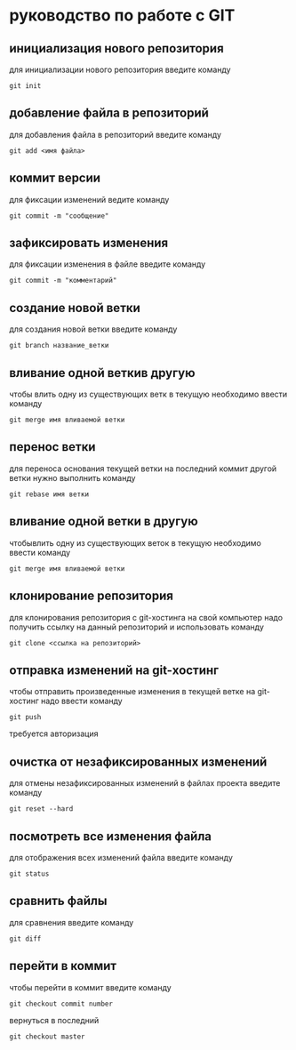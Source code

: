 # руководство по работе с GIT

## инициализация нового репозитория

для инициализации нового репозитория введите команду
```
git init
```

## добавление файла в репозиторий

для добавления файла в репозиторий введите команду
```
git add <имя файла>
```
## коммит версии

для фиксации изменений ведите команду 
```
git commit -m "сообщение"
```
## зафиксировать изменения

для фиксации изменения в файле введите команду 
```
git commit -m "комментарий"
```
## создание новой ветки

для создания новой ветки введите команду
``` 
git branch название_ветки
```
## вливание одной веткив другую

чтобы влить одну из существующих ветк  в текущую необходимо ввести команду
```
git merge имя вливаемой ветки
```

## перенос ветки

для переноса основания текущей ветки на последний коммит другой ветки нужно выполнить команду
```
git rebase имя ветки
```
## вливание одной ветки в другую

чтобывлить одну из существующих веток в текущую необходимо ввести команду
```
git merge имя вливаемой ветки
```
## клонирование репозитория

для клонирования репозитория с git-хостинга на свой компьютер надо получить ссылку на данный репозиторий и использовать команду
```
git clone <ссылка на репозиторий>
```
## отправка изменений на git-хостинг

чтобы отправить произведенные изменения в текущей ветке на git-хостинг надо ввести команду
```
git push
``` 
требуется авторизация

## очистка от незафиксированных изменений

для отмены незафиксированных изменений в файлах проекта введите команду

```
git reset --hard
```
## посмотреть все изменения файла

для отображения всех изменений файла введите команду
```
git status
```
## сравнить файлы 
для сравнения введите команду
```
git diff
```
## перейти в коммит
чтобы перейти в коммит введите команду
```
git checkout commit number
```
вернуться в последний
```
git checkout master
```
